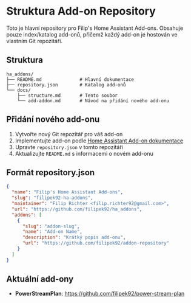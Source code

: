# Struktura Add-on Repository

Toto je hlavní repository pro Filip's Home Assistant Add-ons. Obsahuje pouze index/katalog add-onů, přičemž každý add-on je hostován ve vlastním Git repozitáři.

## Struktura

```
ha_addons/
├── README.md              # Hlavní dokumentace
├── repository.json        # Katalog add-onů
└── docs/
    ├── structure.md       # Tento soubor
    └── add-addon.md       # Návod na přidání nového add-onu
```

## Přidání nového add-onu

1. Vytvořte nový Git repozitář pro váš add-on
2. Implementujte add-on podle [Home Assistant Add-on dokumentace](https://developers.home-assistant.io/docs/add-ons)
3. Upravte `repository.json` v tomto repozitáři
4. Aktualizujte `README.md` s informacemi o novém add-onu

## Formát repository.json

```json
{
  "name": "Filip's Home Assistant Add-ons",
  "slug": "filipek92-ha-addons",
  "maintainer": "Filip Richter <filip.richter92@gmail.com>",
  "url": "https://github.com/filipek92/ha_addons",
  "addons": [
    {
      "slug": "addon-slug",
      "name": "Add-on Name",
      "description": "Krátký popis add-onu",
      "url": "https://github.com/filipek92/addon-repository"
    }
  ]
}
```

## Aktuální add-ony

- **PowerStreamPlan**: https://github.com/filipek92/power-stream-plan
